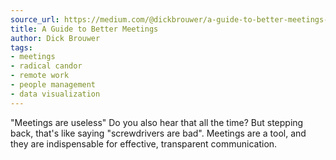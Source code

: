```yaml
---
source_url: https://medium.com/@dickbrouwer/a-guide-to-better-meetings-abf9bb623a5e
title: A Guide to Better Meetings
author: Dick Brouwer
tags:
- meetings
- radical candor
- remote work
- people management
- data visualization
---
```


"Meetings are useless" Do you also hear that all the time? But stepping back, that's like saying "screwdrivers are bad". Meetings are a tool, and they are indispensable for effective, transparent communication. 
